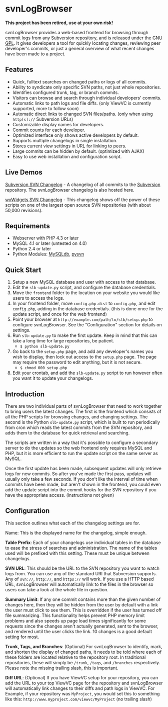 # svnLogBrowser

**This project has been retired, use at your own risk!**

svnLogBrowser provides a web-based frontend for browsing through commit logs
from any Subversion repository, and is released under the [GNU GPL][gpl]. It
gives developers a tool for quickly locating changes, reviewing peer
developer's commits, or just a general overview of what recent changes have
been made to a project.

[gpl]: http://svn.svnlogbrowser.org/trunk/LICENSE


## Features

- Quick, fulltext searches on changed paths or logs of all commits.
- Ability to syndicate only specific SVN paths, not just whole repositories.
- Identifies configured trunk, tag, or branch commits.
- Visitors can browse and search through individual developers' commits.
- Automatic links to path logs and file diffs. (only ViewVC is currently
  supported, more to follow soon)
- Automatic direct links to changed SVN files/paths. (only when using 
  `http[s]://` Subversion URLs)
- Customizable display names for developers.
- Commit counts for each developer.
- Optimized interface only shows active developers by default.
- Supports multiple changelogs in single installation.
- Stores current view settings in URL for linking to peers.
- Large commits can be hidden by default. (optimized with AJAX)
- Easy to use web installation and configuration script.


## Live Demos

[Subversion SVN Changelog][svnlog] - A changelog of all commits to the
[Subversion](http://subversion.tigris.org/) repository. The svnLogBrowser
changelog is also hosted here.

[wxWidgets SVN Changelog][wxlog] - This changelog shows off the power of these
scripts on one of the largest open source SVN repositories (with about 50,000
revisions).

[svnlog]: http://demo.svnlogbrowser.org/
[wxlog]: http://wx.ibaku.net/changelog/


## Requirements

- Webserver with PHP 4.3 or later
- MySQL 4.1 or later (untested on 4.0)
- Python 2.4 or later
- Python Modules: [MySQLdb][mysqldb], [pysvn][pysvn]

[mysqldb]: http://sourceforge.net/projects/mysql-python/
[pysvn]: http://pysvn.tigris.org/


## Quick Start

1. Setup a new MySQL database and user with access to that database.
2. Edit the `slb-update.py` script, and configure the database credentials.
3. Move the `frontend` folder to the location on your website you would like
   users to access the logs.
4. In your frontend folder, move `config.php.dist` to `config.php`, and edit
   `config.php`, adding in the database credentials. (this is done once for
   the update script, and once for the web frontend)
5. Point your browser at `http://example.com/path/to/slb/setup.php` to
   configure svnLogBrowser. See the "Configuration" section for details on
   settings.
6. Run `slb-update.py` to make the first update. Keep in mind that this can
   take a long time for large repositories, be patient.
    * `$ python slb-update.py`
7. Go back to the `setup.php` page, and add any developer's names you wish to
   display, then lock out access to the `setup.php` page. The page may require
   the password to edit anything, but it is not secure.
    * `$ chmod 000 setup.php`
8. Edit your crontab, and add the `slb-update.py` script to run however often
   you want it to update your changelogs.


## Introduction

There are two individual parts of svnLogBrowser that need to work together to
bring users the latest changes. The first is the frontend which consists of
all the PHP scripts for browsing changes, and changing settings. The second is
the Python `slb-update.py` script, which is built to run periodically from
cron which reads the latest commits from the SVN repository, and adds them to
the database for quick retrieval and searching.

The scripts are written in a way that it's possible to configure a secondary
server to do the updates so the web frontend only requires MySQL and PHP, but
it is more efficient to run the update script on the same server as MySQL.

Once the first update has been made, subsequent updates will only retrieve
logs for new commits. So after you've made the first pass, updates will
usually only take a few seconds. If you don't like the interval of time when
commits have been made, but aren't shown in the frontend, you could even add
the update script into the commit hooks for the SVN repository if you have the
appropriate access. (instructions not given)


## Configuration

This section outlines what each of the changelog settings are for.

Name: This is the displayed name for the changelog, simple enough.

**Table Prefix**: Each of your changelogs use individual tables in the
database to ease the stress of searches and administration. The name of the
tables used will be prefixed with this setting. These must be unique between
changelogs.

**SVN URL**: This should be the URL to the SVN repository you want to watch
logs from. You can use any of the standard URI that Subversion supports. Any
of `svn://`, `http://`, and `https://` will work. If you use a HTTP based URL,
svnLogBrowser will automatically link to the files in the browser so users can
take a look at the whole file in question.

**Summary Limit**: If any one commit contains more than the given number of
changes here, then they will be hidden from the user by default with a link
the user must click to see them. This is overridden if the user has turned off
file summarizing. This functionality helps prevent PHP memory limit problems
and also speeds up page load times significantly for some requests since the
changes aren't actually generated, sent to the browser, and rendered until the
user clicks the link. 10 changes is a good default setting for most.

**Trunk, Tags, and Branches**: (Optional) For svnLogBrowser to identify, mark,
and shorten the display of changed paths, it needs to be told where each of
these folders are located relative to the repository root. In traditional
repositories, these will simply be `/trunk`, `/tags`, and `/branches`
respectively. Please note the missing trailing slash, this is important.

**Diff URL**: (Optional) If you have ViewVC setup for your repository, you can
add the URL to your top ViewVC page for the repository and svnLogBrowser will
automatically link changes to their diffs and path logs in ViewVC. For
Example, if your repository was `MyProject`, you would set this to something
like this: `http://www.myproject.com/viewvc/MyProject` (no trailing slash)
